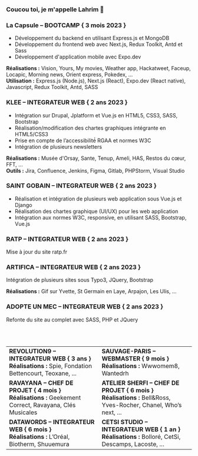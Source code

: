 ### Coucou toi, je m'appelle Lahrim 👋

### La Capsule – BOOTCAMP { 3 mois 2023 }
- Développement du backend en utilisant Express.js et MongoDB
- Développement du frontend web avec Next.js, Redux Toolkit, Antd et Sass
- Développement d'application mobile avec Expo.dev

**Réalisations :**
Vision, Yours, My movies, Weather app, Hackatweet, Faceup, Locapic, Morning news, Orient express, Pokedex, ...<br>
**Utilisation :**
Express.js (Node.js), Next.js (React), Expo.dev (React native), Javascript, Redux Toolkit, Antd, SASS


### KLEE – INTEGRATEUR WEB { 2 ans 2023 }
- Intégration sur Drupal, Jplatform et Vue.js en HTML5, CSS3, SASS, Bootstrap
- Réalisation/modification des chartes graphiques intégrante en HTML5/CSS3
- Prise en compte de l’accessibilité́ RGAA et normes W3C
- Intégration de plusieurs newsletters

**Réalisations :** Musée d'Orsay, Sante, Tenup, Ameli, HAS, Restos du cœur, FFT, ...<br>
**Outils :** Jira, Confluence, Jenkins, Figma, Gitlab, PHPStorm, Visual Studio


### SAINT GOBAIN – INTEGRATEUR WEB { 2 ans 2023 }
- Réalisation et intégration de plusieurs web application sous Vue.js et Django
- Réalisation des chartes graphique (UI/UX) pour les web application
- Intégration aux normes W3C, responsive, en utilisant SASS, Bootstrap, Vue.js


### RATP – INTEGRATEUR WEB { 2 ans 2023 }
Mise à jour du site ratp.fr


### ARTIFICA – INTEGRATEUR WEB { 2 ans 2023 }
Intégration de plusieurs sites sous Typo3, JQuery, Bootstrap

**Réalisations :** Gif sur Yvette, St Germain en Laye, Arpajon, Les Ulis, ...


### ADOPTE UN MEC – INTEGRATEUR WEB { 2 ans 2023 }
Refonte du site au complet avec SASS, PHP et JQuery


<br><br>


| | |
|-|-|
| **REVOLUTION9 – INTEGRATEUR WEB { 3 ans }**<br> **Réalisations :** Spie, Fondation Bettencourt, Teoxane, ... | **SAUVAGE-PARIS – WEBMASTER { 9 mois }**<br> **Réalisations :** Wwwomem8, Wantedrh |
| **RAVAYANA – CHEF DE PROJET { 4 mois }**<br> **Réalisations :** Geekement Correct, Ravayana, Clés Musicales | **ATELIER SHERFI – CHEF DE PROJET { 6 mois }**<br> **Réalisations :** Bell&Ross, Yves-Rocher, Chanel, Who’s next, ... |
| **DATAWORDS – INTEGRATEUR WEB { 6 mois }**<br> **Réalisations :** L’Oréal, Biotherm, Shuuemura | **CETSI STUDIO – INTEGRATEUR WEB { 1 an }**<br> **Réalisations :** Bolloré, CetSi, Descamps, Lacoste, ... |
